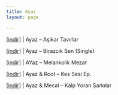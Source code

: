 ```yaml
---
title: Ayaz
layout: page

---
```

<a href="https://cloud.mail.ru/public/2dcd26c0ae17/Ayaz%20-%20Asikar%20Tavirlar" target="_blank">[indir]</a>   |   Ayaz &#8211; Aşikar Tavırlar

<a href="https://cloud.mail.ru/public/e00063a017b7/Ayaz%20-%20Birazcik%20Sen%20%5BSingle%5D" target="_blank">[indir]</a>   |   Ayaz &#8211; Birazcık Sen (Single)

<a href="https://cloud.mail.ru/public/6180ccdefe0a/Ayaz%20-%20Melankolik%20Mezar" target="_blank">[indir]</a>   |   AYaz &#8211; Melankolik Mezar

<a href="https://cloud.mail.ru/public/1b81755c8ee2/Ayaz%20%26%20Root%20-%20Kes%20Sesi%20%21%21%21%20e.p" target="_blank">[indir]</a>   |   Ayaz & Root &#8211; Kes Sesi Ep.

<a href="https://cloud.mail.ru/public/7796ab0a9380/Ayaz%20%26%20Mecal%20-%20Kalp%20Yoran%20Sarkilar" target="_blank">[indir]</a>   |   Ayaz & Mecal &#8211; Kalp Yoran Şarkılar